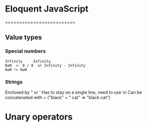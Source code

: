 # Eloquent JavaScript
=========================

## Value types

### Special numbers
    Infinity	-Infinity
    NaN  <- 0 / 0  or Infinity - Infinity
	NaN != NaN

### Strings
Enclosed by " or '
Has to stay on a single line, need to use \n
Can be concatenated with + ("black" + " cat" => "black cat")

# Unary operators
    
